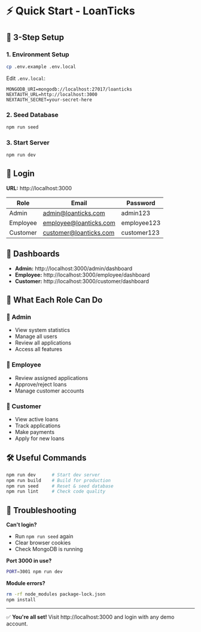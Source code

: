 # ⚡ Quick Start - LoanTicks

## 🎯 3-Step Setup

### 1. Environment Setup
```bash
cp .env.example .env.local
```

Edit `.env.local`:
```env
MONGODB_URI=mongodb://localhost:27017/loanticks
NEXTAUTH_URL=http://localhost:3000
NEXTAUTH_SECRET=your-secret-here
```

### 2. Seed Database
```bash
npm run seed
```

### 3. Start Server
```bash
npm run dev
```

## 🔑 Login

**URL:** http://localhost:3000

| Role | Email | Password |
|------|-------|----------|
| Admin | admin@loanticks.com | admin123 |
| Employee | employee@loanticks.com | employee123 |
| Customer | customer@loanticks.com | customer123 |

## 📱 Dashboards

- **Admin:** http://localhost:3000/admin/dashboard
- **Employee:** http://localhost:3000/employee/dashboard
- **Customer:** http://localhost:3000/customer/dashboard

## 🎨 What Each Role Can Do

### 👑 Admin
- View system statistics
- Manage all users
- Review all applications
- Access all features

### 💼 Employee
- Review assigned applications
- Approve/reject loans
- Manage customer accounts

### 👤 Customer
- View active loans
- Track applications
- Make payments
- Apply for new loans

## 🛠️ Useful Commands

```bash
npm run dev      # Start dev server
npm run build    # Build for production
npm run seed     # Reset & seed database
npm run lint     # Check code quality
```

## 🚨 Troubleshooting

**Can't login?**
- Run `npm run seed` again
- Clear browser cookies
- Check MongoDB is running

**Port 3000 in use?**
```bash
PORT=3001 npm run dev
```

**Module errors?**
```bash
rm -rf node_modules package-lock.json
npm install
```

---

✅ **You're all set!** Visit http://localhost:3000 and login with any demo account.

